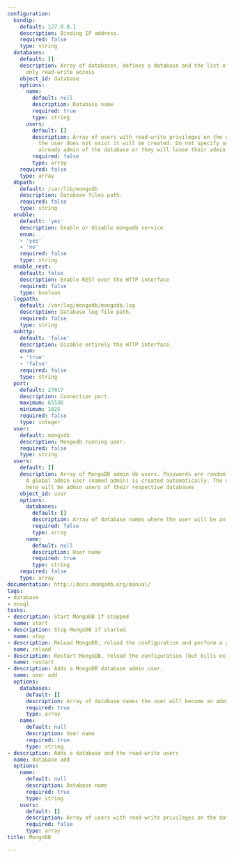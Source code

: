 ```yaml
---
configuration:
  bindip:
    default: 127.0.0.1
    description: Binding IP address.
    required: false
    type: string
  databases:
    default: []
    description: Array of databases, defines a database and the list of users with
      only read-write access
    object_id: database
    options:
      name:
        default: null
        description: Database name
        required: true
        type: string
      users:
        default: []
        description: Array of users with read-write privileges on the database. If
          the user does not exist it will be created. Do not specify users that are
          already admin of the database or they will loose their admin privileges.
        required: false
        type: array
    required: false
    type: array
  dbpath:
    default: /var/lib/mongodb
    description: Database files path.
    required: false
    type: string
  enable:
    default: 'yes'
    description: Enable or disable mongodb service.
    enum:
    - 'yes'
    - 'no'
    required: false
    type: string
  enable_rest:
    default: false
    description: Enable REST over the HTTP interface
    required: false
    type: boolean
  logpath:
    default: /var/log/mongodb/mongodb.log
    description: Database log file path.
    required: false
    type: string
  nohttp:
    default: 'false'
    description: Disable entirely the HTTP interface.
    enum:
    - 'true'
    - 'false'
    required: false
    type: string
  port:
    default: 27017
    description: Connection port.
    maximum: 65536
    minimum: 1025
    required: false
    type: integer
  user:
    default: mongodb
    description: Mongodb running user.
    required: false
    type: string
  users:
    default: []
    description: Array of MongoDB admin db users. Passwords are randomly generated.
      A global admin user (named admin) is created automatically. The users defined
      here will be admin users of their respective databases
    object_id: user
    options:
      databases:
        default: []
        description: Array of database names where the user will be an admin
        required: false
        type: array
      name:
        default: null
        description: User name
        required: true
        type: string
    required: false
    type: array
documentation: http://docs.mongodb.org/manual/
tags:
- database
- nosql
tasks:
- description: Start MongoDB if stopped
  name: start
- description: Stop MongoDB if started
  name: stop
- description: Reload MongoDB, reload the configuration and perform a graceful restart
  name: reload
- description: Restart MongoDB, reload the configuration (but kills existing connection)
  name: restart
- description: Adds a MongoDB database admin user.
  name: user add
  options:
    databases:
      default: []
      description: Array of database names the user will become an admin of
      required: true
      type: array
    name:
      default: null
      description: User name
      required: true
      type: string
- description: Adds a database and the read-write users
  name: database add
  options:
    name:
      default: null
      description: Database name
      required: true
      type: string
    users:
      default: []
      description: Array of users with read-write privileges on the database.
      required: false
      type: array
title: MongoDB

---
```

